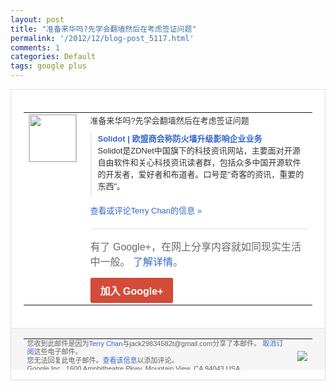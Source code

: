 ```yaml
---
layout: post
title: "准备来华吗?先学会翻墙然后在考虑签证问题"
permalink: '/2012/12/blog-post_5117.html'
comments: 1
categories: Default
tags: google plus
---
```

<!-- X-Notifications: 1:c4641a5450000000 -->

<div style="border:solid 1px #dfdfdf;color:#686868;font:13px Arial"><div style="background-color:#fff;padding:20px;"><table cellpadding="0" cellspacing="0"><tr><td style="padding-right:15px;vertical-align:top"><a href="https://plus.google.com/_/notifications/emlink?emr=14900066512970582018&amp;emid=CPCOsN_WubQCFaghTAodsSQAAA&amp;path=%2F108643996575278738906&amp;dt=1356580115977&amp;uob=8"><img height="75" src="https://lh3.googleusercontent.com/-KKRGTyJ5Bl0/AAAAAAAAAAI/AAAAAAAAtnY/R4QEWIp3Ur0/s75-c-k-a/photo.jpg" style="border:solid 1px #cccccc;" width="75"/></a></td><td style="width:578px;color:#333;font:13px Arial;vertical-align:top"><div style="padding-bottom:10px">准备来华吗?先学会翻墙然后在考虑签证问题</div><div style="margin-bottom:10px;padding-left:10px; border-left:2px solid #EAEAEA"><span style="margin-right:5px"><a href="http://www.solidot.org/story?sid=32865" style="color:#3366CC;text-decoration:none"><span style="font-weight:bold">Solidot | 欧盟商会称防火墙升级影响企业业务</span></a><div style="padding-bottom:10px">Solidot是ZDNet中国旗下的科技<wbr/>资讯网站，主要面对开源自由软件和关心科技<wbr/>资讯读者群，包括众多中国开源软件的开发者<wbr/>，爱好者和布道者。口号是"奇客的资讯，重<wbr/>要的东西"。</div></span></div><a href="https://plus.google.com/_/notifications/emlink?emr=14900066512970582018&amp;emid=CPCOsN_WubQCFaghTAodsSQAAA&amp;path=%2F108643996575278738906%2Fposts%2FarxCDgqmAva%3Fgpinv%3DAMIXal8ZUX-15Sytee-wkApmpo26JLNkHR6t60jiazRy-aha7M1DGisGNkM03Z2-qxDiLwLhHvbViWwerx6Gk7YNlIKxaLgH493WbER5wGlBCz9rYskEnzU&amp;dt=1356580115977&amp;uob=8" style="color:#3366CC;text-decoration:none">查看或评论Terry Chan的信息 »</a><div style="margin-top:20px;border-top:solid 1px #dfdfdf"><div style="padding:15px 0;color:#686868;font:16px Arial">有了 Google+，在网上分享内容就如同现实生活中一般。 <a href="http://www.google.com/+/learnmore/" style="color:#3366CC;text-decoration:none">了解详情</a>。</div><a href="https://plus.google.com/_/notifications/emlink?emr=14900066512970582018&amp;emid=CPCOsN_WubQCFaghTAodsSQAAA&amp;path=%2F%3Fgpinv%3DAMIXal8ZUX-15Sytee-wkApmpo26JLNkHR6t60jiazRy-aha7M1DGisGNkM03Z2-qxDiLwLhHvbViWwerx6Gk7YNlIKxaLgH493WbER5wGlBCz9rYskEnzU&amp;dt=1356580115977&amp;uob=8" style="display:inline-block;padding:7px 15px;background-color:#d44b38; color:#fff;font-size:16px; font-weight:bold;border-radius:2px;-webkit-border-radius:2px; -moz-border-radius:2px;border:solid 1px #c43b28; white-space:nowrap;text-decoration:none">加入 Google+</a></div></td></tr></table></div><div style="border-top:solid 1px #dfdfdf;padding:0 20px; background-color:#f5f5f5"><table cellpadding="0" cellspacing="0" style="height:50px"><tbody><tr><td style="vertical-align:middle;width:100%; color:#636363;font:11px Arial; line-height:120%">您收到此邮件是因为<a href="https://plus.google.com/_/notifications/emlink?emr=14900066512970582018&amp;emid=CPCOsN_WubQCFaghTAodsSQAAA&amp;path=%2F108643996575278738906%3Fgpinv%3DAMIXal8ZUX-15Sytee-wkApmpo26JLNkHR6t60jiazRy-aha7M1DGisGNkM03Z2-qxDiLwLhHvbViWwerx6Gk7YNlIKxaLgH493WbER5wGlBCz9rYskEnzU&amp;dt=1356580115977&amp;uob=8" style="color:#3366CC;text-decoration:none">Terry Chan</a>与jack29834582t@gmail.com分享了本邮件。 <a href="https://plus.google.com/_/notifications/emlink?emr=14900066512970582018&amp;emid=CPCOsN_WubQCFaghTAodsSQAAA&amp;path=%2F_%2Fnonplus%2Femailsettings%3Fgpinv%3DAMIXal8ZUX-15Sytee-wkApmpo26JLNkHR6t60jiazRy-aha7M1DGisGNkM03Z2-qxDiLwLhHvbViWwerx6Gk7YNlIKxaLgH493WbER5wGlBCz9rYskEnzU%26est%3DADH5u8WqrE1AR_oLr8MWVFyHW2cx4EC3gs_JR_R0k3glzHySIPj06Phg8utqkNi14l2GweQdQ0-CCHST62_vpG1zvK6ej5yUV_oqQlxX2T_pRSEjwiLmCM25cK6tYuguLI7HBkWoOJiNhGPLh73ASrYJpBLGO5bSXA&amp;dt=1356580115977&amp;uob=8" style="color:#3366CC;text-decoration:none">取消订阅</a>这些电子邮件。<br/>您无法回复此电子邮件。<a href="https://plus.google.com/_/notifications/emlink?emr=14900066512970582018&amp;emid=CPCOsN_WubQCFaghTAodsSQAAA&amp;path=%2F108643996575278738906%2Fposts%2FarxCDgqmAva%3Fgpinv%3DAMIXal8ZUX-15Sytee-wkApmpo26JLNkHR6t60jiazRy-aha7M1DGisGNkM03Z2-qxDiLwLhHvbViWwerx6Gk7YNlIKxaLgH493WbER5wGlBCz9rYskEnzU&amp;dt=1356580115977&amp;uob=8" style="color:#3366CC;text-decoration:none">查看该信息</a>以添加评论。<br/>Google Inc., 1600 Amphitheatre Pkwy, Mountain View, CA 94043 USA<br/></td><td><img src="https://ssl.gstatic.com/s2/oz/images/notifications/logo/google-plus-6617a72bb36cc548861652780c9e6ff1.png"/></td></tr></tbody></table></div></div>
